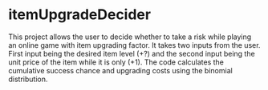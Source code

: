 # itemUpgradeDecider
This project allows the user to decide whether to take a risk while playing an online game with item upgrading factor.
It takes two inputs from the user. First input being the desired item level (+?) and the second input being the unit price of the item
while it is only (+1). The code calculates the cumulative success chance and upgrading costs using the binomial distribution.
